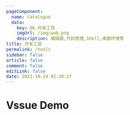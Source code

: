 ```yaml
---
pageComponent: 
  name: Catalogue
  data: 
    key: 06.开发工具
    imgUrl: /img/web.png
    description: 编辑器,代码管理,Shell,桌面环境等
title: 开发工具
permalink: /tools
sidebar: false
article: false
comment: false
editLink: false
date: 2021-10-24 02:20:27
---
```


# Vssue Demo

<Vssue :title="$title" />
